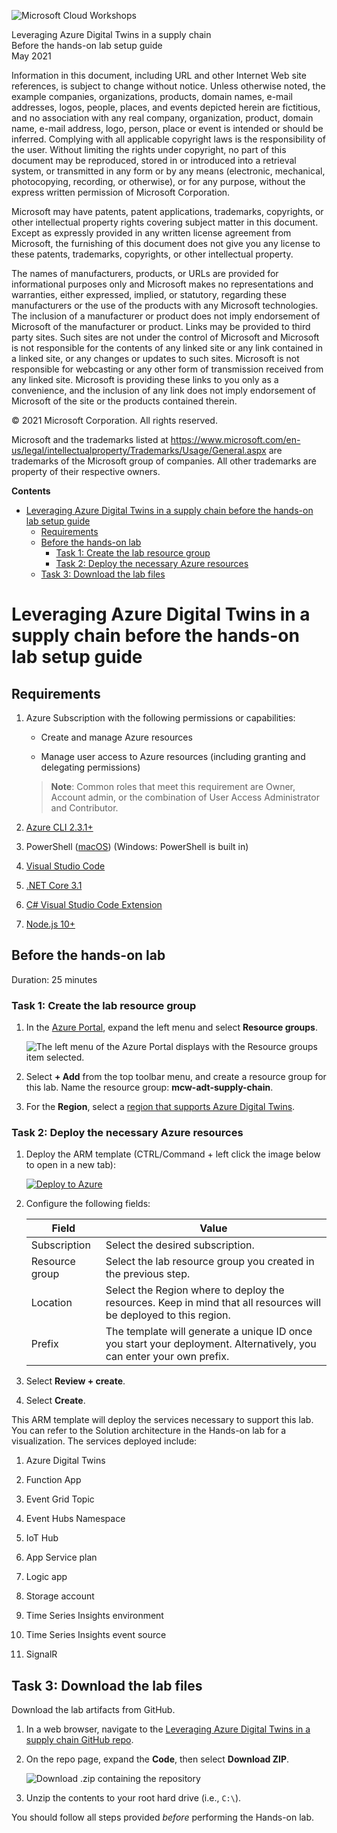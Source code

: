![Microsoft Cloud Workshops](https://github.com/Microsoft/MCW-Template-Cloud-Workshop/raw/main/Media/ms-cloud-workshop.png "Microsoft Cloud Workshops")

<div class="MCWHeader1">
Leveraging Azure Digital Twins in a supply chain
</div>

<div class="MCWHeader2">
Before the hands-on lab setup guide
</div>

<div class="MCWHeader3">
May 2021
</div>

Information in this document, including URL and other Internet Web site references, is subject to change without notice. Unless otherwise noted, the example companies, organizations, products, domain names, e-mail addresses, logos, people, places, and events depicted herein are fictitious, and no association with any real company, organization, product, domain name, e-mail address, logo, person, place or event is intended or should be inferred. Complying with all applicable copyright laws is the responsibility of the user. Without limiting the rights under copyright, no part of this document may be reproduced, stored in or introduced into a retrieval system, or transmitted in any form or by any means (electronic, mechanical, photocopying, recording, or otherwise), or for any purpose, without the express written permission of Microsoft Corporation.

Microsoft may have patents, patent applications, trademarks, copyrights, or other intellectual property rights covering subject matter in this document. Except as expressly provided in any written license agreement from Microsoft, the furnishing of this document does not give you any license to these patents, trademarks, copyrights, or other intellectual property.

The names of manufacturers, products, or URLs are provided for informational purposes only and Microsoft makes no representations and warranties, either expressed, implied, or statutory, regarding these manufacturers or the use of the products with any Microsoft technologies. The inclusion of a manufacturer or product does not imply endorsement of Microsoft of the manufacturer or product. Links may be provided to third party sites. Such sites are not under the control of Microsoft and Microsoft is not responsible for the contents of any linked site or any link contained in a linked site, or any changes or updates to such sites. Microsoft is not responsible for webcasting or any other form of transmission received from any linked site. Microsoft is providing these links to you only as a convenience, and the inclusion of any link does not imply endorsement of Microsoft of the site or the products contained therein.

© 2021 Microsoft Corporation. All rights reserved.

Microsoft and the trademarks listed at <https://www.microsoft.com/en-us/legal/intellectualproperty/Trademarks/Usage/General.aspx> are trademarks of the Microsoft group of companies. All other trademarks are property of their respective owners.

**Contents**

<!-- TOC -->
- [Leveraging Azure Digital Twins in a supply chain before the hands-on lab setup guide](#leveraging-azure-digital-twins-in-a-supply-chain-before-the-hands-on-lab-setup-guide)
  - [Requirements](#requirements)
  - [Before the hands-on lab](#before-the-hands-on-lab)
    - [Task 1: Create the lab resource group](#task-1-create-the-lab-resource-group)
    - [Task 2: Deploy the necessary Azure resources](#task-2-deploy-the-necessary-azure-resources)
  - [Task 3: Download the lab files](#task-3-download-the-lab-files)
<!-- /TOC -->

# Leveraging Azure Digital Twins in a supply chain before the hands-on lab setup guide

## Requirements

1. Azure Subscription with the following permissions or capabilities:

   - Create and manage Azure resources

   - Manage user access to Azure resources (including granting and delegating permissions)

    > **Note**: Common roles that meet this requirement are Owner, Account admin, or the combination of User Access Administrator and Contributor.

2. [Azure CLI 2.3.1+](https://docs.microsoft.com/en-us/cli/azure/install-azure-cli)

3. PowerShell ([macOS](https://docs.microsoft.com/en-us/powershell/scripting/install/installing-powershell-core-on-macos?view=powershell-6&preserve-view=true)) (Windows: PowerShell is built in)

4. [Visual Studio Code](https://code.visualstudio.com/)

5. [.NET Core 3.1](https://dotnet.microsoft.com/download)

6. [C# Visual Studio Code Extension](https://marketplace.visualstudio.com/items?itemName=ms-dotnettools.csharp)

7. [Node.js 10+](https://nodejs.org/)

## Before the hands-on lab

Duration: 25 minutes

### Task 1: Create the lab resource group

1. In the [Azure Portal](https://portal.azure.com), expand the left menu and select **Resource groups**.

    ![The left menu of the Azure Portal displays with the Resource groups item selected.](media/azureleftmenu_resourcegroups.png "Azure Portal left menu")

2. Select **+ Add** from the top toolbar menu, and create a resource group for this lab. Name the resource group: **mcw-adt-supply-chain**.

3. For the **Region**, select a [region that supports Azure Digital Twins](https://azure.microsoft.com/en-us/global-infrastructure/services/).

### Task 2: Deploy the necessary Azure resources

1. Deploy the ARM template (CTRL/Command + left click the image below to open in a new tab):

    <a href="https://portal.azure.com/#create/Microsoft.Template/uri/https%3A%2F%2Fraw.githubusercontent.com%2Fsolliancenet%2Fmicrosoft-leveraging-azure-digital-twins-supply-chain%2Fmain%2FHands-on%2520lab%2FResources%2Fdeployment%2FARM%2Fdigtwins-template-agad.json" target="_blank">
          <img src="https://raw.githubusercontent.com/Azure/azure-quickstart-templates/master/1-CONTRIBUTION-GUIDE/images/deploytoazure.png" alt="Deploy to Azure">
      </a>

2. Configure the following fields:

    | Field | Value |
    |--------|--------|
    | Subscription | Select the desired subscription. |
    | Resource group | Select the lab resource group you created in the previous step. |
    | Location | Select the Region where to deploy the resources. Keep in mind that all resources will be deployed to this region. |
    | Prefix | The template will generate a unique ID once you start your deployment. Alternatively, you can enter your own prefix. |

3. Select **Review + create**.

4. Select **Create**.

This ARM template will deploy the services necessary to support this lab. You can refer to the Solution architecture in the Hands-on lab for a visualization. The services deployed include:

1. Azure Digital Twins

2. Function App

3. Event Grid Topic

4. Event Hubs Namespace

5. IoT Hub

6. App Service plan

7. Logic app

8. Storage account

9. Time Series Insights environment

10. Time Series Insights event source

11. SignalR

## Task 3: Download the lab files

Download the lab artifacts from GitHub.

1. In a web browser, navigate to the [Leveraging Azure Digital Twins in a supply chain GitHub repo](https://github.com/solliancenet/microsoft-leveraging-azure-digital-twins-supply-chain).

2. On the repo page, expand the **Code**, then select **Download ZIP**.

   ![Download .zip containing the repository](media/github-download-repo.png 'Download ZIP')

3. Unzip the contents to your root hard drive (i.e., `C:\`).

You should follow all steps provided *before* performing the Hands-on lab.
